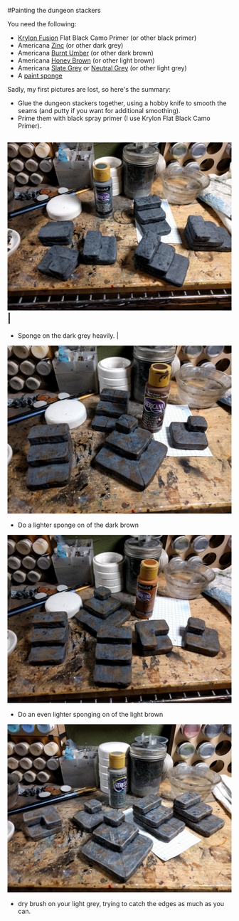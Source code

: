 #Painting the dungeon stackers

You need the following:

* [Krylon Fusion](http://amzn.to/2C8XG0L) Flat Black Camo Primer (or other black primer)
* Americana [Zinc](http://amzn.to/2BmC6t2) (or other dark grey)
* Americana [Burnt Umber](http://amzn.to/2HbRqZR) (or other dark brown)
* Americana [Honey Brown](http://amzn.to/2BmMi4O) (or other light brown)
* Americana [Slate Grey](http://amzn.to/2C89rVe) or [Neutral Grey](http://amzn.to/2Eed16e) (or other light grey)
* A [paint sponge](http://amzn.to/2EEMa2A)

Sadly, my first pictures are lost, so here's the summary:

* Glue the dungeon stackers together, using a hobby knife to smooth the seams (and putty if you want for additional smoothing).
* Prime them with black spray primer (I use Krylon Flat Black Camo Primer).

![Sponge Dark Grey](2018-01-30_22.45.07.jpg) |
--------------------------------------------
* Sponge on the dark grey heavily.           |

![Sponge Dark Brown](2018-01-30_23.11.28.jpg)
* Do a lighter sponge on of the dark brown

![Sponge Light Brown](2018-01-30_23.26.45.jpg)
* Do an even lighter sponging on of the light brown

![Dry Brush Light Grey](2018-01-31_00.05.04.jpg)
* dry brush on your light grey, trying to catch the edges as much as you can.



